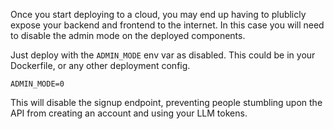 Once you start deploying to a cloud, you may end up having to plublicly expose your backend and frontend to the internet. In this case you will need to disable the admin mode on the deployed components.

Just deploy with the `ADMIN_MODE` env var as disabled. This could be in your Dockerfile, or any other deployment config.
```shell
ADMIN_MODE=0 
```

This will disable the signup endpoint, preventing people stumbling upon the API from creating an account and using your LLM tokens.